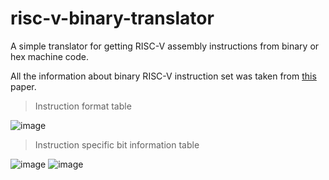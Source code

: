 # risc-v-binary-translator
A simple translator for getting RISC-V assembly instructions from binary or hex machine code.

All the information about binary RISC-V instruction set was taken from [this](https://riscv.org/wp-content/uploads/2017/05/riscv-spec-v2.2.pdf) paper.

> Instruction format table

![image](https://user-images.githubusercontent.com/65696885/181085321-6515ab86-ca4e-4fcc-bbff-fb9a3b926e40.png)

> Instruction specific bit information table

![image](https://user-images.githubusercontent.com/65696885/181085437-a26e016a-012a-4d05-b157-fe626871cd50.png)
![image](https://user-images.githubusercontent.com/65696885/181085513-745cf123-110e-418b-991b-8700c133ce9f.png)
